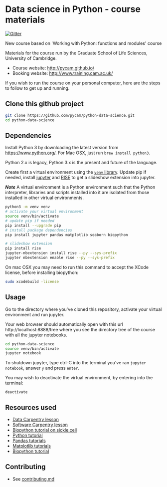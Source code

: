 # Data science in Python - course materials

[![Gitter](https://badges.gitter.im/Join%20Chat.svg)](https://gitter.im/pycam/Lobby?utm_source=share-link&utm_medium=link&utm_campaign=share-link)

New course based on 'Working with Python: functions and modules' course

Materials for the course run by the Graduate School of Life Sciences, University of Cambridge.

- Course website: http://pycam.github.io/
- Booking website: http://www.training.cam.ac.uk/

If you wish to run the course on your personal computer, here are the steps to follow to get up and running.

## Clone this github project

```bash
git clone https://github.com/pycam/python-data-science.git
cd python-data-science
```

## Dependencies

Install Python 3 by downloading the latest version from https://www.python.org/. For Mac OSX, just run `brew install python3`.

Python 2.x is legacy, Python 3.x is the present and future of the language.

Create first a virtual environment using the [`venv` library](https://docs.python.org/3/library/venv.html). Update pip if needed, install [jupyter](http://jupyter.org/) and [RISE](https://github.com/damianavila/RISE) to get a slideshow extension into jupyter.

***Note*** A virtual environment is a Python environment such that the Python interpreter, libraries and scripts installed into it are isolated from those installed in other virtual environments.

```bash
python3 -m venv venv
# activate your virtual environment
source venv/bin/activate
# update pip if needed
pip install --upgrade pip
# install package dependencies
pip install jupyter pandas matplotlib seaborn biopython

# slideshow extension
pip install rise
jupyter-nbextension install rise --py --sys-prefix
jupyter nbextension enable rise --py --sys-prefix

```

On mac OSX you may need to run this command to accept the XCode license, before installing biopython:

```bash
sudo xcodebuild -license
```

## Usage

Go to the directory where you've cloned this repository, activate your virtual environment and run jupyter.

Your web browser should automatically open with this url http://localhost:8888/tree where you see the directory tree of the course with all the jupyter notebooks.

```bash
cd python-data-science
source venv/bin/activate
jupyter notebook
```

To shutdown jupyter, type ctrl-C into the terminal you've ran `jupyter notebook`, answer `y` and press `enter`.

You may wish to deactivate the virtual environment, by entering into the terminal:
```
deactivate
```

## Resources used

- [Data Carpentry lesson](https://datacarpentry.org/python-ecology-lesson/)
- [Software Carpentry lesson](http://swcarpentry.github.io/python-novice-gapminder/)
- [Biopython tutorial on sickle cell](https://krother.gitbooks.io/biopython-tutorial/content/sicklecell.html)
- [Python tutorial](https://docs.python.org/3/tutorial/index.html)
- [Pandas tutorials](http://pandas.pydata.org/pandas-docs/stable/tutorials.html)
- [Matplotlib tutorials](https://matplotlib.org/tutorials/index.html)
- [Biopython tutorial](http://biopython.org/DIST/docs/tutorial/Tutorial.html)

## Contributing

- See [contributing.md](contributing.md)
